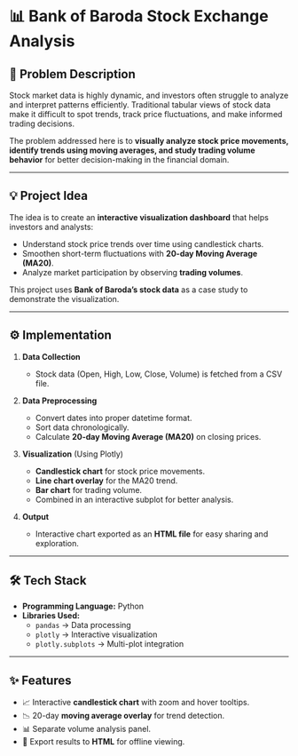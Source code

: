 # 📊 Bank of Baroda Stock Exchange Analysis

## 📌 Problem Description
Stock market data is highly dynamic, and investors often struggle to analyze and interpret patterns efficiently. Traditional tabular views of stock data make it difficult to spot trends, track price fluctuations, and make informed trading decisions.  

The problem addressed here is to **visually analyze stock price movements, identify trends using moving averages, and study trading volume behavior** for better decision-making in the financial domain.

---

## 💡 Project Idea
The idea is to create an **interactive visualization dashboard** that helps investors and analysts:
- Understand stock price trends over time using candlestick charts.  
- Smoothen short-term fluctuations with **20-day Moving Average (MA20)**.  
- Analyze market participation by observing **trading volumes**.  

This project uses **Bank of Baroda’s stock data** as a case study to demonstrate the visualization.

---

## ⚙️ Implementation
1. **Data Collection**  
   - Stock data (Open, High, Low, Close, Volume) is fetched from a CSV file.

2. **Data Preprocessing**  
   - Convert dates into proper datetime format.  
   - Sort data chronologically.  
   - Calculate **20-day Moving Average (MA20)** on closing prices.  

3. **Visualization** (Using Plotly)  
   - **Candlestick chart** for stock price movements.  
   - **Line chart overlay** for the MA20 trend.  
   - **Bar chart** for trading volume.  
   - Combined in an interactive subplot for better analysis.  

4. **Output**  
   - Interactive chart exported as an **HTML file** for easy sharing and exploration.  

---

## 🛠 Tech Stack
- **Programming Language:** Python  
- **Libraries Used:**  
  - `pandas` → Data processing  
  - `plotly` → Interactive visualization  
  - `plotly.subplots` → Multi-plot integration  

---

## ✨ Features
- 📈 Interactive **candlestick chart** with zoom and hover tooltips.  
- 📉 20-day **moving average overlay** for trend detection.  
- 📊 Separate volume analysis panel.  
- 💾 Export results to **HTML** for offline viewing.  



